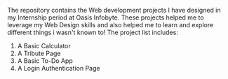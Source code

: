 The repository contains the Web development projects I have designed in my Internship period at Oasis Infobyte.
These projects helped me to leverage my Web Design skills and also helped me to learn and explore different things i wasn't known to!
The project list includes: 
1) A Basic Calculator
2) A Tribute Page
3) A Basic To-Do App
4) A Login Authentication Page
